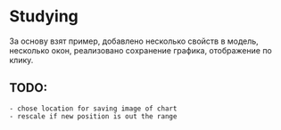 # Studying
За основу взят пример, добавлено несколько свойств в модель, несколько окон, реализовано соxранение графика, отображение по клику.

## TODO:
	- chose location for saving image of chart
	- rescale if new position is out the range
